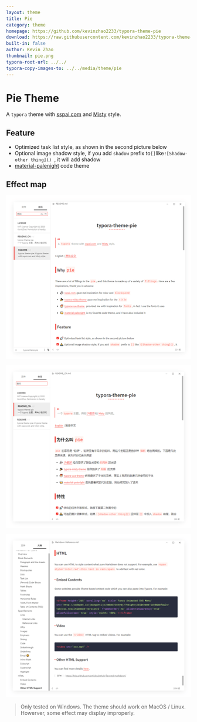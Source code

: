 ```yaml
---
layout: theme
title: Pie
category: theme
homepage: https://github.com/kevinzhao2233/typora-theme-pie
download: https://raw.githubusercontent.com/kevinzhao2233/typora-theme-pie/master/typora-theme-pie.zip
built-in: false
author: Kevin Zhao
thumbnail: pie.png
typora-root-url: ../../
typora-copy-images-to: ../../media/theme/pie
---
```


# Pie Theme

A `typora` theme with [sspai.com](http://www.sspai.com) and [Misty](https://github.com/etigerstudio/typora-misty-theme) style.

## Feature

-  Optimized task list style, as shown in the second picture below
-  ​Optional image shadow style, if you add `shadow` prefix to` [] `like`![Shadow-other thing]() `, it will add shadow
-  [material-palenight](https://codemirror.net/theme/material-palenight.css) code theme 

## Effect map

![img-EN](/media/theme/pie/img-1.png)

![img-CN](/media/theme/pie/img-2.png)

![img-code](/media/theme/pie/img-3.png)

> Only tested on Windows. The theme should work on MacOS / Linux. Howerver, some effect may display improperly.

